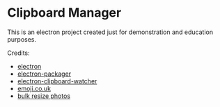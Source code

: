 # Clipboard Manager

This is an electron project created just for demonstration and education purposes.

Credits:

- [electron](https://electronjs.org/)
- [electron-packager](https://www.npmjs.com/package/electron-packager)
- [electron-clipboard-watcher](https://github.com/joshwnj/electron-clipboard-watcher)
- [emoji.co.uk](https://www.emoji.co.uk/)
- [bulk resize photos](https://bulkresizephotos.com/)
